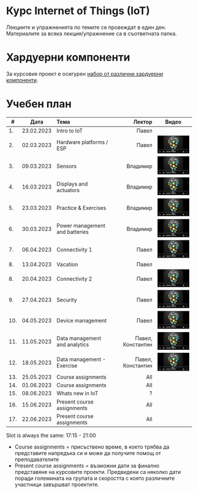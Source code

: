 # Курс Internet of Things (IoT)

Лекциите и упражненията по темите се провеждат в един ден. Материалите за всяка лекция/упражнение са в съответната папка.


# Хардуерни компоненти
За курсовия проект е осигурен [набор от различни хардуерни компоненти](https://bit.ly/2HvPD2o).

# Учебен план


| # | Дата          | Тема                                  | Лектор            | Видео |
| - | ------------- |:------------------------------------- | -----------------:|:-----:|
| 1. | 23.02.2023    | Intro to IoT                          | Павел             |       |
| 2. | 02.03.2023    | Hardware platforms / ESP              | Павел             | [![Video](images/iot-on-youtube.png)](https://youtu.be/JuP9YB0plFs) |
| 3. | 09.03.2023    | Sensors                               | Владимир          | [![Video](images/iot-on-youtube.png)](https://youtu.be/7YJqtn6doas) |
| 4. | 16.03.2023    | Displays and actuators                | Владимир          | [![Video](images/iot-on-youtube.png)](https://youtu.be/6l79UTjuuwg) |
| 5. | 23.03.2023    | Practice & Exercises                  | Владимир          | [![Video](images/iot-on-youtube.png)](https://youtu.be/6ZNgmo3pdXg) |
| 6. | 30.03.2023    | Power management and batteries        | Владимир          | [![Video](images/iot-on-youtube.png)](https://youtu.be/cq97WpIIubA) |
| 7. | 06.04.2023    | Connectivity 1                        | Павел             | [![Video](images/iot-on-youtube.png)](https://youtu.be/osHbqO7c6O8) |
| 8. | 13.04.2023    | Vacation                              | Павел             |  |
| 8. | 20.04.2023    | Connectivity 2                        | Павел             | [![Video](images/iot-on-youtube.png)](https://youtu.be/CGN9f2PfI8I) |
| 9. | 27.04.2023    | Security                              | Павел             | [![Video](images/iot-on-youtube.png)](https://youtu.be/bqQLUAwN6sw) |
| 10. | 04.05.2023    | Device management                    | Павел             | [![Video](images/iot-on-youtube.png)](https://youtu.be/WwzskAgpshQ) |
| 11. | 11.05.2023    | Data management and analytics        | Павел, Константин | [![Video](images/iot-on-youtube.png)](https://youtu.be/vVaOwJxaxiE) |
| 12. | 18.05.2023    | Data management - Exercise           | Павел, Константин | [![Video](images/iot-on-youtube.png)](https://youtu.be/dwEGtwb0S4E) |
| 13. | 25.05.2023    | Course assignments                    | All               |       |
| 14. | 01.06.2023    | Course assignments                    | All               |       |
| 15. | 08.06.2023    | Whats new in IoT                      | ?                 |       |
| 16. | 15.06.2023    | Present course assignments            | All               |       |
| 17. | 22.06.2023    | Present course assignments            | All               |       |

Slot is always the same: 17:15 - 21:00

* Course assignments = присъствено време, в което трябва да представите напредъка си и може да получите помощ от преподавателите
* Present course assignments = възможни дати за финално представяне на курсовите проекти. Предвидени са няколко дати поради големината на групата и скоростта с която различните участници завършват проектите.
